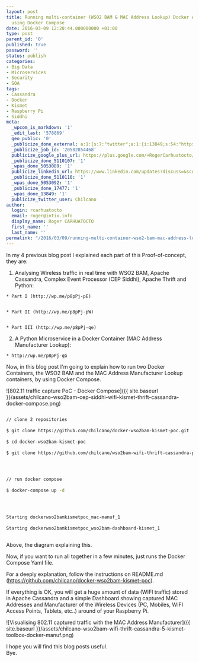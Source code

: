 ```yaml
---
layout: post
title: Running multi-container (WSO2 BAM & MAC Address Lookup) Docker Application
  using Docker Compose
date: 2016-03-09 12:20:44.000000000 +01:00
type: post
parent_id: '0'
published: true
password: ''
status: publish
categories:
- Big Data
- Microservices
- Security
- SOA
tags:
- Cassandra
- Docker
- Kismet
- Raspberry Pi
- Siddhi
meta:
  _wpcom_is_markdown: '1'
  _edit_last: '578869'
  geo_public: '0'
  _publicize_done_external: a:1:{s:7:"twitter";a:1:{i:13849;s:54:"https://twitter.com/Chilcano/status/707526614393819137";}}
  _publicize_job_id: '20582854468'
  publicize_google_plus_url: https://plus.google.com/+RogerCarhuatocto/posts/6EzUi8agm1p
  _publicize_done_5110107: '1'
  _wpas_done_5053089: '1'
  publicize_linkedin_url: https://www.linkedin.com/updates?discuss=&scope=6985267&stype=M&topic=6113292237578268672&type=U&a=AS8b
  _publicize_done_5110110: '1'
  _wpas_done_5053092: '1'
  _publicize_done_17477: '1'
  _wpas_done_13849: '1'
  publicize_twitter_user: Chilcano
author:
  login: rcarhuatocto
  email: roger@intix.info
  display_name: Roger CARHUATOCTO
  first_name: ''
  last_name: ''
permalink: "/2016/03/09/running-multi-container-wso2-bam-mac-address-lookup-docker-application-using-docker-compose/"
---
```

In my 4 previous blog post I explained each part of this Proof-of-concept, they are:

  


  

  1. Analysing Wireless traffic in real time with WSO2 BAM, Apache Cassandra, Complex Event Processor (CEP Siddhi), Apache Thrift and Python:  
  

    * Part I (http://wp.me/p8pPj-pE)
  

    * Part II (http://wp.me/p8pPj-pW)
  

    * Part III (http://wp.me/p8pPj-qe)
  
  

  

  2. A Python Microservice in a Docker Container (MAC Address Manufacturer Lookup):  
  

    * http://wp.me/p8pPj-qG
  
  

  

  


Now, in this blog post I'm going to explain how to run two Docker Containers, the WSO2 BAM and the MAC Address Manufacturer Lookup containers, by using Docker Compose.  
  
![802.11 traffic capture PoC - Docker Compose]({{ site.baseurl }}/assets/chilcano-wso2bam-cep-siddhi-wifi-kismet-thrift-cassandra-docker-compose.png)

  


  


```sh  
  
// clone 2 repositories  
  
$ git clone https://github.com/chilcano/docker-wso2bam-kismet-poc.git  
  
$ cd docker-wso2bam-kismet-poc  
  
$ git clone https://github.com/chilcano/wso2bam-wifi-thrift-cassandra-poc.git

  


// run docker compose  
  
$ docker-compose up -d

  


Starting dockerwso2bamkismetpoc_mac-manuf_1  
  
Starting dockerwso2bamkismetpoc_wso2bam-dashboard-kismet_1  
  
```

  


Above, the diagram explaining this.

  


Now, if you want to run all together in a few minutes, just runs the Docker Compose Yaml file.  
  
For a deeply explanation, follow the instructions on README.md (https://github.com/chilcano/docker-wso2bam-kismet-poc).

  


If everything is OK, you will get a huge amount of data (WIFI traffic) stored in Apache Cassandra and a simple Dashboard showing captured MAC Addresses and Manufacturer of the Wireless Devices (PC, Mobiles, WIFI Access Points, Tablets, etc..) around of your Raspberry Pi.

  


![Visualising 802.11 captured traffic with the MAC Address Manufacturer]({{ site.baseurl }}/assets/chilcano-wso2bam-wifi-thrift-cassandra-5-kismet-toolbox-docker-manuf.png)

I hope you will find this blog posts useful.  
Bye.
